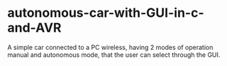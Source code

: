 # autonomous-car-with-GUI-in-c-and-AVR
A simple car connected to a PC wireless, having 2 modes of operation manual and autonomous mode, that the user can select through the GUI. 
